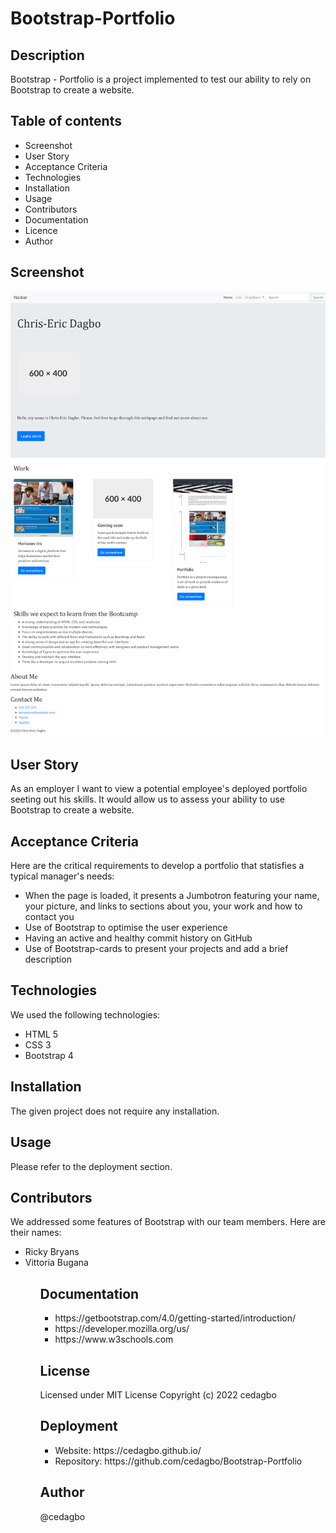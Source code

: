 # Bootstrap-Portfolio

## Description
Bootstrap - Portfolio is a project implemented to test our ability to rely on Bootstrap to create a website.

## Table of contents
<ul>
    <li>Screenshot</li>
    <li>User Story</li>
    <li>Acceptance Criteria</li>
    <li>Technologies</li>
    <li>Installation</li>
    <li>Usage</li>
    <li>Contributors</li>
    <li>Documentation</li>
    <li>Licence</li>
    <li>Author</li>
</ul>

## Screenshot
<img src="./images/screenshot.png" alt="website-screenshot">

## User Story
As an employer I want to view a potential employee's deployed portfolio seeting out his skills. It would allow us to assess your ability to use Bootstrap to create a website.

## Acceptance Criteria
Here are the critical requirements to develop a portfolio that statisfies a typical manager's needs:
<ul>
    <li>When the page is loaded, it presents a Jumbotron featuring your name, your picture, and links to sections about you, your work and how to contact you</li>
    <li>Use of Bootstrap to optimise the user experience</li>
    <li>Having an active and healthy commit history on GitHub</li>
    <li>Use of Bootstrap-cards to present your projects and add a brief description </li>
</ul>

## Technologies
We used the following technologies:
<ul>
    <li>HTML 5</li>
    <li>CSS 3</li>
    <li>Bootstrap 4</li>
</ul>

## Installation
The given project does not require any installation.

## Usage
Please refer to the deployment section.

## Contributors
We addressed some features of Bootstrap with our team members.
Here are their names:
<ul>
    <li>Ricky Bryans</li<>
    <li>Vittoria Bugana</li>
<ul>

## Documentation 
<ul>
    <li>https://getbootstrap.com/4.0/getting-started/introduction/</li>
    <li>https://developer.mozilla.org/us/</li>
    <li>https://www.w3schools.com</li>
</ul>

## License

Licensed under MIT License
Copyright (c) 2022 cedagbo

## Deployment
<ul>
    <li>Website: https://cedagbo.github.io/ </li>
    <li>Repository: https://github.com/cedagbo/Bootstrap-Portfolio</li>
</ul>

## Author
@cedagbo
    
